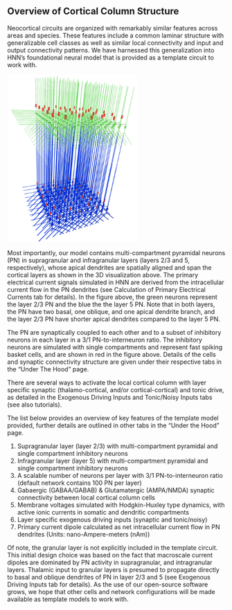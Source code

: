 ## Overview of Cortical Column Structure ##

Neocortical circuits are organized with remarkably similar features across areas and species. These features include a common laminar structure with generalizable cell classes as well as similar local connectivity and input and output connectivity patterns. We have harnessed this generalization into HNN’s foundational neural model that is provided as a template circuit to work with.

<div class="stylefig">
<a href="https://raw.githubusercontent.com/jonescompneurolab/hnn-under_the_hood/master/html-styling/images/netpyne-schematic-tilted-colored">
  <img class="imgcenter100" src="https://raw.githubusercontent.com/jonescompneurolab/hnn-under_the_hood/master/html-styling/images/netpyne-schematic-tilted-colored.png" alt="netpyne-schematic-tilted-colored" style="max-width:300px" />
</a>
</div>

Most importantly, our model contains multi-compartment pyramidal neurons (PN) in supragranular and infragranular layers (layers 2/3 and 5, respectively), whose apical dendrites are spatially aligned and span the cortical layers as shown in the 3D visualization above. The primary electrical current signals simulated in HNN are derived from the intracellular current flow in the PN dendrites (see Calculation of Primary Electrical Currents tab for details). In the figure above, the green neurons represent the layer 2/3 PN and the blue the the layer 5 PN. Note that in both layers, the PN have two basal, one oblique, and one apical dendrite branch, and the layer 2/3 PN have shorter apical dendrites compared to the layer 5 PN.


The PN are synaptically coupled to each other and to a subset of inhibitory neurons in each layer in a 3/1 PN-to-interneuron ratio. The inhibitory neurons are simulated with single compartments and represent fast spiking basket cells, and are shown in red in the figure above. Details of the cells and synaptic connectivity structure are given under their respective tabs in the “Under The Hood” page.

There are several ways to activate the local cortical column with layer specific synaptic (thalamo-cortical, and/or cortical-cortical) and tonic drive, as detailed in the Exogenous Driving Inputs and Tonic/Noisy Inputs tabs (see also tutorials).


The list below provides an overview of key features of the template model provided, further details are outlined in other tabs in the “Under the Hood” page.

1. Supragranular layer (layer 2/3) with multi-compartment pyramidal and single compartment inhibitory neurons
2. Infragranular layer (layer 5) with multi-compartment pyramidal and single compartment inhibitory neurons
3. A scalable number of neurons per layer with 3/1 PN-to-interneuron ratio (default network contains 100 PN per layer)
4. Gabaergic (GABAA/GABAB) & Glutamatergic (AMPA/NMDA) synaptic connectivity between local cortical column cells
5. Membrane voltages simulated with Hodgkin-Huxley type dynamics, with active ionic currents in somatic and dendritic compartments
6. Layer specific exogenous driving inputs (synaptic and tonic/noisy)
7. Primary current dipole calculated as net intracellular current flow in PN dendrites (Units: nano-Ampere-meters (nAm))

Of note, the granular layer is not explicitly included in the template circuit. This initial design choice was based on the fact that macroscale current dipoles are dominated by PN activity in supragranular, and intragranular layers. Thalamic input to granular layers is presumed to propagate directly to basal and oblique dendrites of PN in layer 2/3 and 5 (see Exogenous Driving Inputs tab for details).  As the use of our open-source software grows, we hope that other cells and network configurations will be made available as template models to work with.

<br><br>
